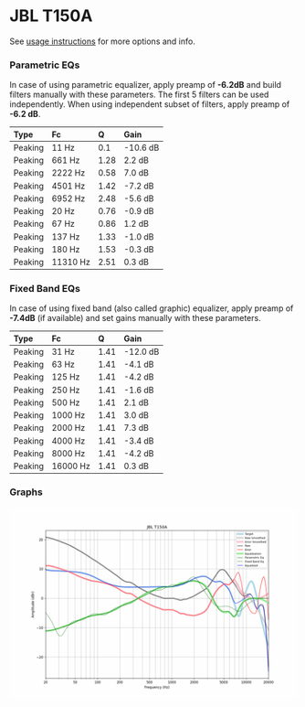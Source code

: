 # JBL T150A
See [usage instructions](https://github.com/jaakkopasanen/AutoEq#usage) for more options and info.

### Parametric EQs
In case of using parametric equalizer, apply preamp of **-6.2dB** and build filters manually
with these parameters. The first 5 filters can be used independently.
When using independent subset of filters, apply preamp of **-6.2 dB**.

| Type    | Fc       |    Q | Gain     |
|:--------|:---------|:-----|:---------|
| Peaking | 11 Hz    | 0.1  | -10.6 dB |
| Peaking | 661 Hz   | 1.28 | 2.2 dB   |
| Peaking | 2222 Hz  | 0.58 | 7.0 dB   |
| Peaking | 4501 Hz  | 1.42 | -7.2 dB  |
| Peaking | 6952 Hz  | 2.48 | -5.6 dB  |
| Peaking | 20 Hz    | 0.76 | -0.9 dB  |
| Peaking | 67 Hz    | 0.86 | 1.2 dB   |
| Peaking | 137 Hz   | 1.33 | -1.0 dB  |
| Peaking | 180 Hz   | 1.53 | -0.3 dB  |
| Peaking | 11310 Hz | 2.51 | 0.3 dB   |

### Fixed Band EQs
In case of using fixed band (also called graphic) equalizer, apply preamp of **-7.4dB**
(if available) and set gains manually with these parameters.

| Type    | Fc       |    Q | Gain     |
|:--------|:---------|:-----|:---------|
| Peaking | 31 Hz    | 1.41 | -12.0 dB |
| Peaking | 63 Hz    | 1.41 | -4.1 dB  |
| Peaking | 125 Hz   | 1.41 | -4.2 dB  |
| Peaking | 250 Hz   | 1.41 | -1.6 dB  |
| Peaking | 500 Hz   | 1.41 | 2.1 dB   |
| Peaking | 1000 Hz  | 1.41 | 3.0 dB   |
| Peaking | 2000 Hz  | 1.41 | 7.3 dB   |
| Peaking | 4000 Hz  | 1.41 | -3.4 dB  |
| Peaking | 8000 Hz  | 1.41 | -4.2 dB  |
| Peaking | 16000 Hz | 1.41 | 0.3 dB   |

### Graphs
![](./JBL%20T150A.png)